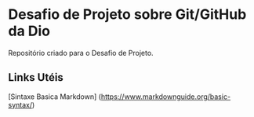 # Desafio de Projeto sobre Git/GitHub da Dio
Repositório criado para o Desafio de Projeto.

## Links Utéis 
[Sintaxe Basica Markdown] (https://www.markdownguide.org/basic-syntax/)
